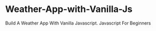 # Weather-App-with-Vanilla-Js
Build A Weather App With Vanilla Javascript. Javascript For Beginners
